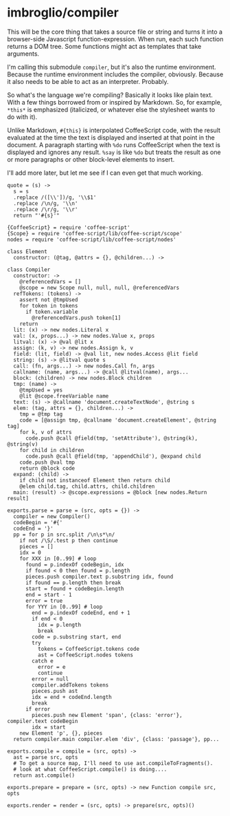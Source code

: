 # imbroglio/compiler

This will be the core thing that takes a source file or string and
turns it into a browser-side Javascript function-expression.  When
run, each such function returns a DOM tree.  Some functions might
act as templates that take arguments.

I'm calling this submodule `compiler`, but it's also the runtime
environment.  Because the runtime environment includes the compiler,
obviously.  Because it also needs to be able to act as an interpreter.
Probably.

So what's the language we're compiling?  Basically it looks like
plain text.  With a few things borrowed from or inspired by Markdown.
So, for example, `*this*` is emphasized (italicized, or whatever
else the stylesheet wants to do with it).

Unlike Markdown, `#{this}` is interpolated CoffeeScript code, with
the result evaluated at the time the text is displayed and inserted
at that point in the document.  A paragraph starting with `%do`
runs CoffeeScript when the text is displayed and ignores any result.
`%say` is like `%do` but treats the result as one or more paragraphs
or other block-level elements to insert.

I'll add more later, but let me see if I can even get that much
working.

    quote = (s) ->
      s = s
      .replace /([\\'])/g, '\\$1'
      .replace /\n/g, '\\n'
      .replace /\r/g, '\\r'
      return "'#{s}'"

    {CoffeeScript} = require 'coffee-script'
    {Scope} = require 'coffee-script/lib/coffee-script/scope'
    nodes = require 'coffee-script/lib/coffee-script/nodes'

    class Element
      constructor: (@tag, @attrs = {}, @children...) ->

    class Compiler
      constructor: ->
        @referencedVars = []
        @scope = new Scope null, null, null, @referencedVars
      refTokens: (tokens) ->
        assert not @tmpUsed
        for token in tokens
          if token.variable
            @referencedVars.push token[1]
        return
      lit: (x) -> new nodes.Literal x
      val: (x, props...) -> new nodes.Value x, props
      litval: (x) -> @val @lit x
      assign: (k, v) -> new nodes.Assign k, v
      field: (lit, field) -> @val lit, new nodes.Access @lit field
      string: (s) -> @litval quote s
      call: (fn, args...) -> new nodes.Call fn, args
      callname: (name, args...) -> @call @litval(name), args...
      block: (children) -> new nodes.Block children
      tmp: (name) ->
        @tmpUsed = yes
        @lit @scope.freeVariable name
      text: (s) -> @callname 'document.createTextNode', @string s
      elem: (tag, attrs = {}, children...) ->
        tmp = @tmp tag
        code = [@assign tmp, @callname 'document.createElement', @string tag]
        for k, v of attrs
          code.push @call @field(tmp, 'setAttribute'), @string(k), @string(v)
        for child in children
          code.push @call @field(tmp, 'appendChild'), @expand child
        code.push @val tmp
        return @block code
      expand: (child) ->
        if child not instanceof Element then return child
        @elem child.tag, child.attrs, child.children
      main: (result) -> @scope.expressions = @block [new nodes.Return result]

    exports.parse = parse = (src, opts = {}) ->
      compiler = new Compiler()
      codeBegin = '#{'
      codeEnd = '}'
      pp = for p in src.split /\n\s*\n/
        if not /\S/.test p then continue
        pieces = []
        idx = 0
        for XXX in [0..99] # loop
          found = p.indexOf codeBegin, idx
          if found < 0 then found = p.length
          pieces.push compiler.text p.substring idx, found
          if found == p.length then break
          start = found + codeBegin.length
          end = start - 1
          error = true
          for YYY in [0..99] # loop
            end = p.indexOf codeEnd, end + 1
            if end < 0
              idx = p.length
              break
            code = p.substring start, end
            try
              tokens = CoffeeScript.tokens code
              ast = CoffeeScript.nodes tokens
            catch e
              error = e
              continue
            error = null
            compiler.addTokens tokens
            pieces.push ast
            idx = end + codeEnd.length
            break
          if error
            pieces.push new Element 'span', {class: 'error'}, compiler.text codeBegin
            idx = start
        new Element 'p', {}, pieces
      return compiler.main compiler.elem 'div', {class: 'passage'}, pp...

    exports.compile = compile = (src, opts) ->
      ast = parse src, opts
      # To get a source map, I'll need to use ast.compileToFragments().
      # look at what CoffeeScript.compile() is doing....
      return ast.compile()

    exports.prepare = prepare = (src, opts) -> new Function compile src, opts

    exports.render = render = (src, opts) -> prepare(src, opts)()

